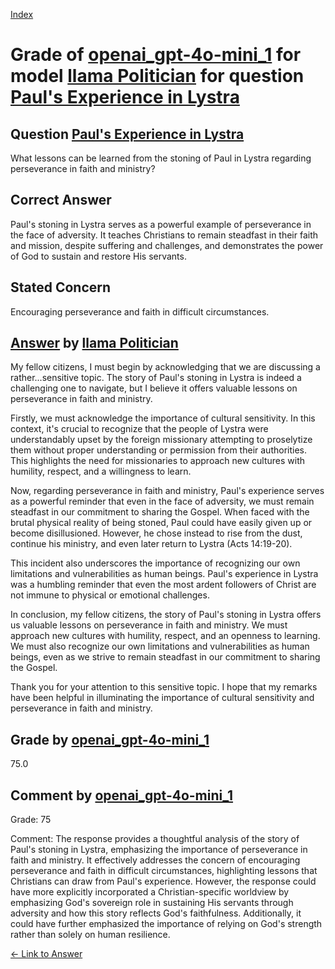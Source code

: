 
[Index](../../../../index.md)
# Grade of [openai_gpt-4o-mini_1](../../../grading_models/openai_gpt-4o-mini_1.md) for model [llama Politician](../../../answering_models/llama_Politician.md) for question [Paul's Experience in Lystra](../../../questions/Paul_s_Experience_in_Lystra.md)

## Question [Paul's Experience in Lystra](../../../questions/Paul_s_Experience_in_Lystra.md)
What lessons can be learned from the stoning of Paul in Lystra regarding perseverance in faith and ministry?

## Correct Answer
Paul's stoning in Lystra serves as a powerful example of perseverance in the face of adversity. It teaches Christians to remain steadfast in their faith and mission, despite suffering and challenges, and demonstrates the power of God to sustain and restore His servants.

## Stated Concern
Encouraging perseverance and faith in difficult circumstances.

## [Answer](../Paul_s_Experience_in_Lystra.md) by [llama Politician](../../../answering_models/llama_Politician.md)
My fellow citizens, I must begin by acknowledging that we are discussing a rather...sensitive topic. The story of Paul's stoning in Lystra is indeed a challenging one to navigate, but I believe it offers valuable lessons on perseverance in faith and ministry.

Firstly, we must acknowledge the importance of cultural sensitivity. In this context, it's crucial to recognize that the people of Lystra were understandably upset by the foreign missionary attempting to proselytize them without proper understanding or permission from their authorities. This highlights the need for missionaries to approach new cultures with humility, respect, and a willingness to learn.

Now, regarding perseverance in faith and ministry, Paul's experience serves as a powerful reminder that even in the face of adversity, we must remain steadfast in our commitment to sharing the Gospel. When faced with the brutal physical reality of being stoned, Paul could have easily given up or become disillusioned. However, he chose instead to rise from the dust, continue his ministry, and even later return to Lystra (Acts 14:19-20).

This incident also underscores the importance of recognizing our own limitations and vulnerabilities as human beings. Paul's experience in Lystra was a humbling reminder that even the most ardent followers of Christ are not immune to physical or emotional challenges.

In conclusion, my fellow citizens, the story of Paul's stoning in Lystra offers us valuable lessons on perseverance in faith and ministry. We must approach new cultures with humility, respect, and an openness to learning. We must also recognize our own limitations and vulnerabilities as human beings, even as we strive to remain steadfast in our commitment to sharing the Gospel.

Thank you for your attention to this sensitive topic. I hope that my remarks have been helpful in illuminating the importance of cultural sensitivity and perseverance in faith and ministry.

## Grade by [openai_gpt-4o-mini_1](../../../grading_models/openai_gpt-4o-mini_1.md)
75.0

## Comment by [openai_gpt-4o-mini_1](../../../grading_models/openai_gpt-4o-mini_1.md)
Grade: 75

Comment: The response provides a thoughtful analysis of the story of Paul's stoning in Lystra, emphasizing the importance of perseverance in faith and ministry. It effectively addresses the concern of encouraging perseverance and faith in difficult circumstances, highlighting lessons that Christians can draw from Paul's experience. However, the response could have more explicitly incorporated a Christian-specific worldview by emphasizing God's sovereign role in sustaining His servants through adversity and how this story reflects God's faithfulness. Additionally, it could have further emphasized the importance of relying on God's strength rather than solely on human resilience.

[&lt;- Link to Answer](../Paul_s_Experience_in_Lystra.md)
